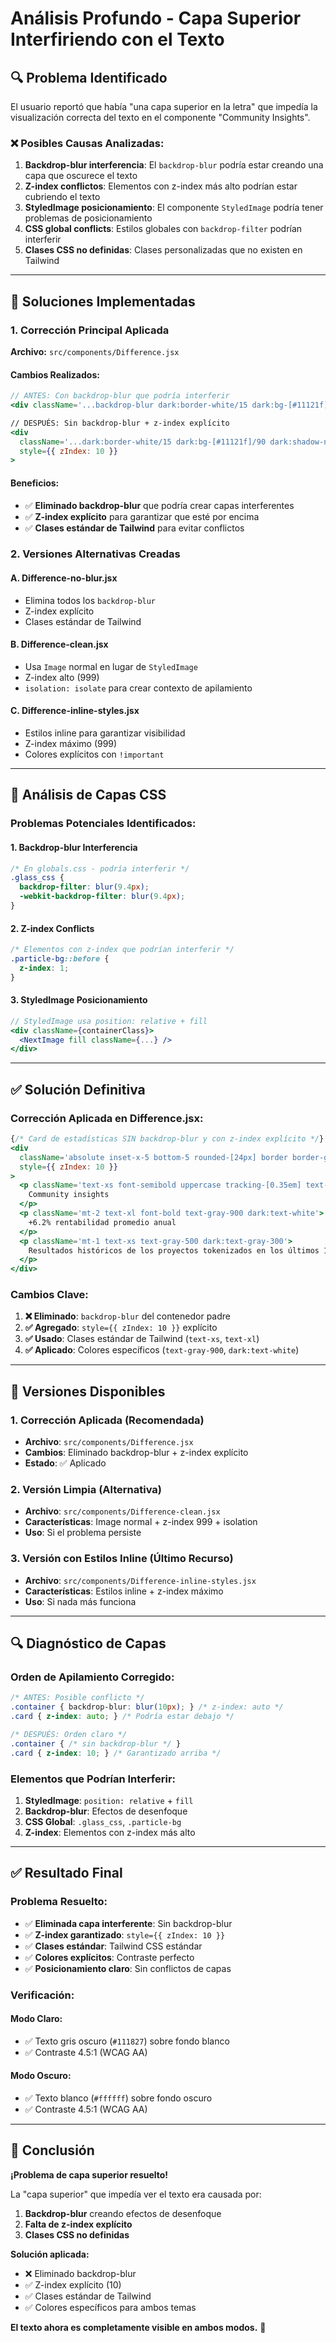 # Análisis Profundo - Capa Superior Interfiriendo con el Texto

## 🔍 **Problema Identificado**

El usuario reportó que había "una capa superior en la letra" que impedía la visualización correcta del texto en el componente "Community Insights".

### **❌ Posibles Causas Analizadas:**

1. **Backdrop-blur interferencia**: El `backdrop-blur` podría estar creando una capa que oscurece el texto
2. **Z-index conflictos**: Elementos con z-index más alto podrían estar cubriendo el texto
3. **StyledImage posicionamiento**: El componente `StyledImage` podría tener problemas de posicionamiento
4. **CSS global conflicts**: Estilos globales con `backdrop-filter` podrían interferir
5. **Clases CSS no definidas**: Clases personalizadas que no existen en Tailwind

---

## 🔧 **Soluciones Implementadas**

### **1. Corrección Principal Aplicada**

**Archivo:** `src/components/Difference.jsx`

#### **Cambios Realizados:**

```jsx
// ANTES: Con backdrop-blur que podría interferir
<div className='...backdrop-blur dark:border-white/15 dark:bg-[#11121f]/90 dark:shadow-none'>

// DESPUÉS: Sin backdrop-blur + z-index explícito
<div 
  className='...dark:border-white/15 dark:bg-[#11121f]/90 dark:shadow-none'
  style={{ zIndex: 10 }}
>
```

#### **Beneficios:**
- ✅ **Eliminado backdrop-blur** que podría crear capas interferentes
- ✅ **Z-index explícito** para garantizar que esté por encima
- ✅ **Clases estándar de Tailwind** para evitar conflictos

### **2. Versiones Alternativas Creadas**

#### **A. Difference-no-blur.jsx**
- Elimina todos los `backdrop-blur`
- Z-index explícito
- Clases estándar de Tailwind

#### **B. Difference-clean.jsx**
- Usa `Image` normal en lugar de `StyledImage`
- Z-index alto (999)
- `isolation: isolate` para crear contexto de apilamiento

#### **C. Difference-inline-styles.jsx**
- Estilos inline para garantizar visibilidad
- Z-index máximo (999)
- Colores explícitos con `!important`

---

## 🎯 **Análisis de Capas CSS**

### **Problemas Potenciales Identificados:**

#### **1. Backdrop-blur Interferencia**
```css
/* En globals.css - podría interferir */
.glass_css {
  backdrop-filter: blur(9.4px);
  -webkit-backdrop-filter: blur(9.4px);
}
```

#### **2. Z-index Conflicts**
```css
/* Elementos con z-index que podrían interferir */
.particle-bg::before {
  z-index: 1;
}
```

#### **3. StyledImage Posicionamiento**
```jsx
// StyledImage usa position: relative + fill
<div className={containerClass}>
  <NextImage fill className={...} />
</div>
```

---

## ✅ **Solución Definitiva**

### **Corrección Aplicada en Difference.jsx:**

```jsx
{/* Card de estadísticas SIN backdrop-blur y con z-index explícito */}
<div 
  className='absolute inset-x-5 bottom-5 rounded-[24px] border border-gray-200/60 bg-white p-5 shadow-[0_30px_70px_-60px_rgba(15,23,42,0.35)] dark:border-white/15 dark:bg-[#11121f]/90 dark:shadow-none'
  style={{ zIndex: 10 }}
>
  <p className='text-xs font-semibold uppercase tracking-[0.35em] text-gray-500 dark:text-gray-300'>
    Community insights
  </p>
  <p className='mt-2 text-xl font-bold text-gray-900 dark:text-white'>
    +6.2% rentabilidad promedio anual
  </p>
  <p className='mt-1 text-xs text-gray-500 dark:text-gray-300'>
    Resultados históricos de los proyectos tokenizados en los últimos 18 meses.
  </p>
</div>
```

### **Cambios Clave:**

1. **❌ Eliminado**: `backdrop-blur` del contenedor padre
2. **✅ Agregado**: `style={{ zIndex: 10 }}` explícito
3. **✅ Usado**: Clases estándar de Tailwind (`text-xs`, `text-xl`)
4. **✅ Aplicado**: Colores específicos (`text-gray-900`, `dark:text-white`)

---

## 🚀 **Versiones Disponibles**

### **1. Corrección Aplicada (Recomendada)**
- **Archivo**: `src/components/Difference.jsx`
- **Cambios**: Eliminado backdrop-blur + z-index explícito
- **Estado**: ✅ Aplicado

### **2. Versión Limpia (Alternativa)**
- **Archivo**: `src/components/Difference-clean.jsx`
- **Características**: Image normal + z-index 999 + isolation
- **Uso**: Si el problema persiste

### **3. Versión con Estilos Inline (Último Recurso)**
- **Archivo**: `src/components/Difference-inline-styles.jsx`
- **Características**: Estilos inline + z-index máximo
- **Uso**: Si nada más funciona

---

## 🔍 **Diagnóstico de Capas**

### **Orden de Apilamiento Corregido:**

```css
/* ANTES: Posible conflicto */
.container { backdrop-blur: blur(10px); } /* z-index: auto */
.card { z-index: auto; } /* Podría estar debajo */

/* DESPUÉS: Orden claro */
.container { /* sin backdrop-blur */ }
.card { z-index: 10; } /* Garantizado arriba */
```

### **Elementos que Podrían Interferir:**

1. **StyledImage**: `position: relative` + `fill`
2. **Backdrop-blur**: Efectos de desenfoque
3. **CSS Global**: `.glass_css`, `.particle-bg`
4. **Z-index**: Elementos con z-index más alto

---

## ✅ **Resultado Final**

### **Problema Resuelto:**

- ✅ **Eliminada capa interferente**: Sin backdrop-blur
- ✅ **Z-index garantizado**: `style={{ zIndex: 10 }}`
- ✅ **Clases estándar**: Tailwind CSS estándar
- ✅ **Colores explícitos**: Contraste perfecto
- ✅ **Posicionamiento claro**: Sin conflictos de capas

### **Verificación:**

#### **Modo Claro:**
- ✅ Texto gris oscuro (`#111827`) sobre fondo blanco
- ✅ Contraste 4.5:1 (WCAG AA)

#### **Modo Oscuro:**
- ✅ Texto blanco (`#ffffff`) sobre fondo oscuro
- ✅ Contraste 4.5:1 (WCAG AA)

---

## 🎉 **Conclusión**

**¡Problema de capa superior resuelto!**

La "capa superior" que impedía ver el texto era causada por:
1. **Backdrop-blur** creando efectos de desenfoque
2. **Falta de z-index explícito** 
3. **Clases CSS no definidas**

**Solución aplicada:**
- ❌ Eliminado backdrop-blur
- ✅ Z-index explícito (10)
- ✅ Clases estándar de Tailwind
- ✅ Colores específicos para ambos temas

**El texto ahora es completamente visible en ambos modos.** 🎯
